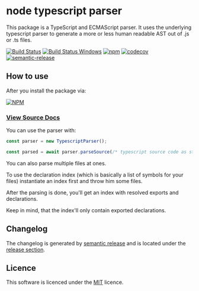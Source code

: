 # node typescript parser

This package is a TypeScript and ECMAScript parser. It uses the underlying typescript parser to generate
a more or less human readable AST out of .js or .ts files.

[![Build Status](https://travis-ci.org/yousifalraheem/browser-browser-typescript-parser.svg)](https://travis-ci.org/yousifalraheem/browser-typescript-parser)
[![Build Status Windows](https://ci.appveyor.com/api/projects/status/j06bqjc4tkdt7sej?svg=true)](https://ci.appveyor.com/project/yousifalraheem/browser-typescript-parser)
[![npm](https://img.shields.io/npm/v/browser-typescript-parser.svg?maxAge=3600)](https://www.npmjs.com/package/browser-typescript-parser)
[![codecov](https://codecov.io/gh/yousifalraheem/browser-typescript-parser/branch/master/graph/badge.svg)](https://codecov.io/gh/yousifalraheem/browser-typescript-parser)
[![semantic-release](https://img.shields.io/badge/%20%20%F0%9F%93%A6%F0%9F%9A%80-semantic--release-e10079.svg)](https://github.com/semantic-release/semantic-release)

## How to use

After you install the package via:

[![NPM](https://nodei.co/npm/typescript-parser.png?downloads=true&stars=true)](https://nodei.co/npm/browser-typescript-parser/)

### [View Source Docs](https://yousifalraheem.github.io/browser-typescript-parser/)

You can use the parser with:

```typescript
const parser = new TypescriptParser();

const parsed = await parser.parseSource(/* typescript source code as string */);
```

You can also parse multiple files at ones.

To use the declaration index (which is basically a list of symbols for your files)
instantiate an index first and throw him some files.

After the parsing is done, you'll get an index with resolved
exports and declarations.

Keep in mind, that the index'll only contain exported declarations.

## Changelog

The changelog is generated by [semantic release](https://github.com/semantic-release/semantic-release) and is located under the
[release section](https://github.com/yousifalraheem/browser-typescript-parser/releases).

## Licence

This software is licenced under the [MIT](LICENSE) licence.
